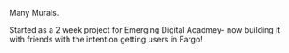 Many Murals. 

Started as a 2 week project for Emerging Digital Acadmey- now building it with friends with the intention getting users in Fargo!
